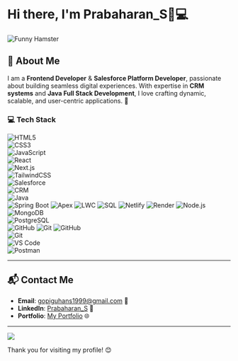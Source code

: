 # Hi there, I'm Prabaharan_S🌟💻


![Funny Hamster](https://media.giphy.com/media/pm4VOSkAgkj3q/giphy.gif)

## 📖 About Me  

I am a **Frontend Developer** & **Salesforce Platform Developer**, passionate about building seamless digital experiences. With expertise in **CRM systems** and **Java Full Stack Development**, I love crafting dynamic, scalable, and user-centric applications. 🚀  

### 💻 Tech Stack  

![HTML5](https://img.shields.io/badge/html5-%23E34F26.svg?style=for-the-badge&logo=html5&logoColor=white)  
![CSS3](https://img.shields.io/badge/css3-%231572B6.svg?style=for-the-badge&logo=css3&logoColor=white)  
![JavaScript](https://img.shields.io/badge/javascript-%23323330.svg?style=for-the-badge&logo=javascript&logoColor=%23F7DF1E)  
![React](https://img.shields.io/badge/react-%2320232a.svg?style=for-the-badge&logo=react&logoColor=%2361DAFB)  
![Next.js](https://img.shields.io/badge/next.js-%23000000.svg?style=for-the-badge&logo=next.js&logoColor=white)  
![TailwindCSS](https://img.shields.io/badge/tailwindcss-%2338B2AC.svg?style=for-the-badge&logo=tailwind-css&logoColor=white)   
![Salesforce](https://img.shields.io/badge/Salesforce-%2300A1E0.svg?style=for-the-badge&logo=salesforce&logoColor=white)  
![CRM](https://img.shields.io/badge/CRM-%23323330.svg?style=for-the-badge&logo=crm&logoColor=white)   
![Java](https://img.shields.io/badge/java-%23ED8B00.svg?style=for-the-badge&logo=openjdk&logoColor=white)  
![Spring Boot](https://img.shields.io/badge/springboot-%236DB33F.svg?style=for-the-badge&logo=spring&logoColor=white) 
![Apex](https://img.shields.io/badge/Apex-%2300A1E0.svg?style=for-the-badge&logo=salesforce&logoColor=white)
![LWC](https://img.shields.io/badge/LWC-%2300A1E0.svg?style=for-the-badge&logo=salesforce&logoColor=white)
![SQL](https://img.shields.io/badge/SQL-%2300f.svg?style=for-the-badge&logo=database&logoColor=white)
![Netlify](https://img.shields.io/badge/Netlify-%2300C7B7.svg?style=for-the-badge&logo=netlify&logoColor=white)
![Render](https://img.shields.io/badge/Render-%23046EFB.svg?style=for-the-badge&logo=render&logoColor=white) 
![Node.js](https://img.shields.io/badge/node.js-6DA55F?style=for-the-badge&logo=node.js&logoColor=white)  
![MongoDB](https://img.shields.io/badge/MongoDB-%234ea94b.svg?style=for-the-badge&logo=mongodb&logoColor=white)  
![PostgreSQL](https://img.shields.io/badge/postgresql-%23316192.svg?style=for-the-badge&logo=postgresql&logoColor=white)  
![GitHub](https://img.shields.io/badge/github-%23121011.svg?style=for-the-badge&logo=github&logoColor=white)
![Git](https://img.shields.io/badge/git-%23F05033.svg?style=for-the-badge&logo=git&logoColor=white)
![GitHub](https://img.shields.io/badge/github-%23121011.svg?style=for-the-badge&logo=github&logoColor=white)  
![Git](https://img.shields.io/badge/git-%23F05033.svg?style=for-the-badge&logo=git&logoColor=white)  
![VS Code](https://img.shields.io/badge/VSCode-%23007ACC.svg?style=for-the-badge&logo=visual-studio-code&logoColor=white)  
![Postman](https://img.shields.io/badge/Postman-FF6C37?style=for-the-badge&logo=postman&logoColor=white)  

---



## 📬 Contact Me  

- **Email**: [gopiguhans1999@gmail.com](mailto:gopiguhans1999@gmail.com) 📧  
- **LinkedIn**: [Prabaharan_S](https://www.linkedin.com/in/prabaharan-s-764669267) 🔗  
- **Portfolio**: [My Portfolio](https://inspiring-tapioca-70ef3f.netlify.app/) 🌐  

---

[![](https://visitcount.itsvg.in/api?id=thejaAshwin62&icon=0&color=0)](https://visitcount.itsvg.in)  

Thank you for visiting my profile! 😊
